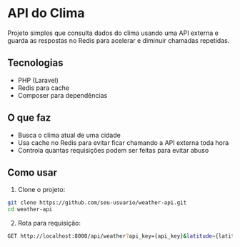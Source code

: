 # API do Clima

Projeto simples que consulta dados do clima usando uma API externa e guarda as respostas no Redis para acelerar e diminuir chamadas repetidas.

## Tecnologias

- PHP (Laravel)
- Redis para cache
- Composer para dependências

## O que faz

- Busca o clima atual de uma cidade
- Usa cache no Redis para evitar ficar chamando a API externa toda hora
- Controla quantas requisições podem ser feitas para evitar abuso

## Como usar

1. Clone o projeto:

```bash
git clone https://github.com/seu-usuario/weather-api.git
cd weather-api
```

2. Rota para requisição:

```bash
GET http://localhost:8000/api/weather?api_key={api_key}&latitude={latitude}&longitude={longitude}
